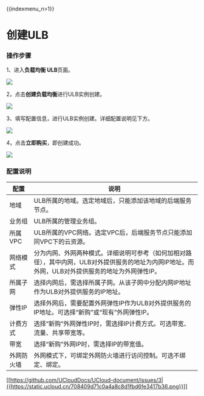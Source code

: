 {{indexmenu_n>1}}

# 创建ULB

### 操作步骤

1、进入**负载均衡 ULB**页面。

![](https://static.ucloud.cn/3cfa285670e74d2fae692cac88014f2c.png)

2，点击**创建负载均衡**进行ULB实例创建。

![](https://docs.ucloud.cn/_media/network/ulb/ulb2.png)

3、填写配置信息，进行ULB实例创建。详细配置说明见下方。

![](https://docs.ucloud.cn/_media/network/ulb/%E5%88%9B%E5%BB%BAulb-%E5%90%AB%E9%98%B2%E7%81%AB%E5%A2%99.png)

4，点击**立即购买**，即创建成功。

![](https://static.ucloud.cn/e4e5e58fdddd49fc80b6cd2fb3d08572.png)

### 配置说明

|配置|说明|
|-|-|
|地域|ULB所属的地域。选定地域后，只能添加该地域的后端服务节点。|
|业务组|ULB所属的管理业务组。|
|所属VPC|ULB所属的VPC网络。选定VPC后，后端服务节点只能添加同VPC下的云资源。|
|网络模式|分为内网、外网两种模式。详细说明可参考（如何加相对路径），其中内网，ULB对外提供服务的地址为内网IP地址。而外网，ULB对外提供服务的地址为外网弹性IP。|
|所属子网|选择内网后，需选择所属子网。从该子网中分配内网IP地址作为ULB对外提供服务的IP地址。|
|弹性IP|选择外网后，需要配置外网弹性IP作为ULB对外提供服务的IP地址。可选择“新购”或“现有”外网弹性IP。|
|计费方式|选择“新购”外网弹性IP时，需选择IP计费方式。可选带宽、流量、共享带宽等。|
|带宽|选择“新购”外网IP时，需选择IP的带宽值。|
|外网防火墙|外网模式下，可绑定外网防火墙进行访问控制。可选不绑定、绑定。|

[[https://github.com/UCloudDocs/UCloud-document/issues/3|{{https://static.ucloud.cn/708409d71c0a4a8c8d1fbd6fe3417b36.png}}]]
